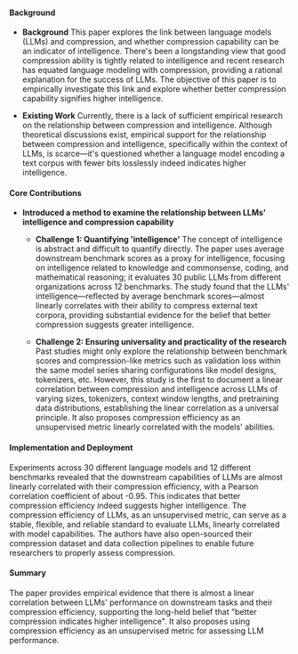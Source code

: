 #### Background
- **Background**
This paper explores the link between language models (LLMs) and compression, and whether compression capability can be an indicator of intelligence. There's been a longstanding view that good compression ability is tightly related to intelligence and recent research has equated language modeling with compression, providing a rational explanation for the success of LLMs. The objective of this paper is to empirically investigate this link and explore whether better compression capability signifies higher intelligence.

- **Existing Work**
Currently, there is a lack of sufficient empirical research on the relationship between compression and intelligence. Although theoretical discussions exist, empirical support for the relationship between compression and intelligence, specifically within the context of LLMs, is scarce—it's questioned whether a language model encoding a text corpus with fewer bits losslessly indeed indicates higher intelligence.

#### Core Contributions
  - **Introduced a method to examine the relationship between LLMs' intelligence and compression capability**
    - **Challenge 1: Quantifying 'intelligence'**
      The concept of intelligence is abstract and difficult to quantify directly. The paper uses average downstream benchmark scores as a proxy for intelligence, focusing on intelligence related to knowledge and commonsense, coding, and mathematical reasoning; it evaluates 30 public LLMs from different organizations across 12 benchmarks. The study found that the LLMs' intelligence—reflected by average benchmark scores—almost linearly correlates with their ability to compress external text corpora, providing substantial evidence for the belief that better compression suggests greater intelligence.

    - **Challenge 2: Ensuring universality and practicality of the research**
      Past studies might only explore the relationship between benchmark scores and compression-like metrics such as validation loss within the same model series sharing configurations like model designs, tokenizers, etc. However, this study is the first to document a linear correlation between compression and intelligence across LLMs of varying sizes, tokenizers, context window lengths, and pretraining data distributions, establishing the linear correlation as a universal principle. It also proposes compression efficiency as an unsupervised metric linearly correlated with the models' abilities.

#### Implementation and Deployment
Experiments across 30 different language models and 12 different benchmarks revealed that the downstream capabilities of LLMs are almost linearly correlated with their compression efficiency, with a Pearson correlation coefficient of about -0.95. This indicates that better compression efficiency indeed suggests higher intelligence. The compression efficiency of LLMs, as an unsupervised metric, can serve as a stable, flexible, and reliable standard to evaluate LLMs, linearly correlated with model capabilities. The authors have also open-sourced their compression dataset and data collection pipelines to enable future researchers to properly assess compression.

#### Summary
The paper provides empirical evidence that there is almost a linear correlation between LLMs' performance on downstream tasks and their compression efficiency, supporting the long-held belief that "better compression indicates higher intelligence". It also proposes using compression efficiency as an unsupervised metric for assessing LLM performance.